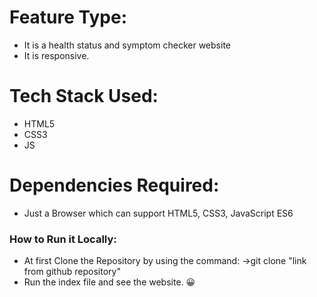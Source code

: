 # Feature Type:
- It is a health status and symptom checker website
- It is responsive.

# Tech Stack Used:
- HTML5
- CSS3
- JS


# Dependencies Required:

 - Just a Browser which can support HTML5, CSS3, JavaScript ES6

### How to Run it Locally:

- At first Clone the Repository by using the command:
->git clone "link from github repository"
- Run the index file and see the website. 😀